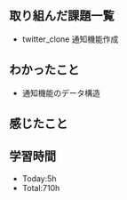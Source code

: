 ## 取り組んだ課題一覧
- twitter_clone 通知機能作成
## わかったこと
- 通知機能のデータ構造
## 感じたこと

## 学習時間
- Today:5h
- Total:710h
